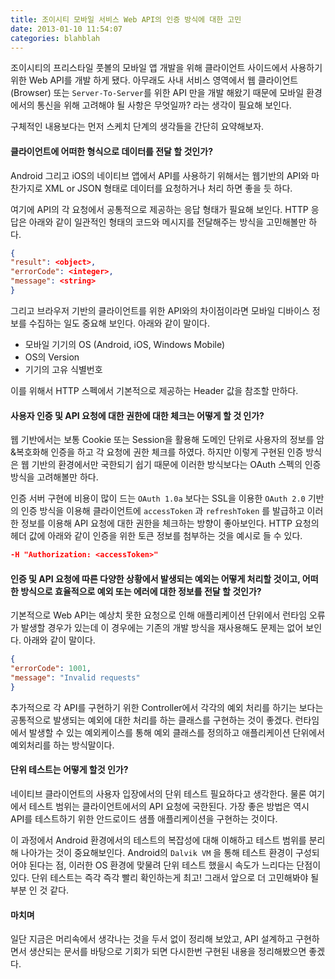 ```yaml
---
title: 조이시티 모바일 서비스 Web API의 인증 방식에 대한 고민
date: 2013-01-10 11:54:07
categories: blahblah
---
```


조이시티의 프리스타일 풋볼의 모바일 앱 개발을 위해 클라이언트 사이드에서 사용하기 위한 Web API를 개발 하게 됐다. 아무래도 사내 서비스 영역에서 웹 클라이언트(Browser) 또는 `Server-To-Server`를 위한 API 만을 개발 해왔기 때문에 모바일 환경에서의 통신을 위해 고려해야 될 사항은 무엇일까? 라는 생각이 필요해 보인다.

구체적인 내용보다는 먼저 스케치 단계의 생각들을 간단히 요약해보자.


#### 클라이언트에 어떠한 형식으로 데이터를 전달 할 것인가?

Android 그리고 iOS의 네이티브 앱에서 API를 사용하기 위해서는 웹기반의 API와 마찬가지로 XML or JSON 형태로 데이터를 요청하거나 처리 하면 좋을 듯 하다.

여기에 API의 각 요청에서 공통적으로 제공하는 응답 형태가 필요해 보인다. HTTP 응답은 아래와 같이 일관적인 형태의 코드와 메시지를 전달해주는 방식을 고민해볼만 하다.

```json
{
"result": <object>,
"errorCode": <integer>,
"message": <string>
}
```

그리고 브라우저 기반의 클라이언트를 위한 API와의 차이점이라면 모바일 디바이스 정보를 수집하는 일도 중요해 보인다. 아래와 같이 말이다.

- 모바일 기기의 OS (Android, iOS, Windows Mobile)
- OS의 Version
- 기기의 고유 식별번호

이를 위해서 HTTP 스펙에서 기본적으로 제공하는 Header 값을 참조할 만하다.


#### 사용자 인증 및 API 요청에 대한 권한에 대한 체크는 어떻게 할 것 인가?

웹 기반에서는 보통 Cookie 또는 Session을 활용해 도메인 단위로 사용자의 정보를 암&복호화해 인증을 하고 각 요청에 권한 체크를 하였다. 하지만 이렇게 구현된 인증 방식은 웹 기반의 환경에서만 국한되기 쉽기 때문에 이러한 방식보다는 OAuth 스펙의 인증 방식을 고려해볼만 하다.

인증 서버 구현에 비용이 많이 드는 `OAuth 1.0a` 보다는 SSL을 이용한 `OAuth 2.0` 기반의 인증 방식을 이용해 클라이언트에 `accessToken` 과 `refreshToken` 를 발급하고 이러한 정보를 이용해 API 요청에 대한 권한을 체크하는 방향이 좋아보인다. HTTP 요청의 헤더 값에 아래와 같이 인증을 위한 토큰 정보를 첨부하는 것을 예시로 들 수 있다.

```json
-H "Authorization: <accessToken>"
```

#### 인증 및 API 요청에 따른 다양한 상황에서 발생되는 예외는 어떻게 처리할 것이고, 어떠한 방식으로 효율적으로 예외 또는 에러에 대한 정보를 전달 할 것인가?


기본적으로 Web API는 예상치 못한 요청으로 인해 애플리케이션 단위에서 런타임 오류가 발생할 경우가 있는데 이 경우에는 기존의 개발 방식을 재사용해도 문제는 없어 보인다. 아래와 같이 말이다.

```json
{
"errorCode": 1001,
"message": "Invalid requests"
}
```

추가적으로 각 API를 구현하기 위한 Controller에서 각각의 예외 처리를 하기는 보다는 공통적으로 발생되는 예외에 대한 처리를 하는 클래스를 구현하는 것이 좋겠다. 런타임에서 발생할 수 있는 예외케이스를 통해 예외 클래스를 정의하고 애플리케이션 단위에서 예외처리를 하는 방식말이다.

#### 단위 테스트는 어떻게 할것 인가?

네이티브 클라이언트의 사용자 입장에서의 단위 테스트 필요하다고 생각한다. 물론 여기에서 테스트 범위는 클라이언트에서의 API 요청에 국한된다. 가장 좋은 방법은 역시 API를 테스트하기 위한 안드로이드 샘플 애플리케이션을 구현하는 것이다.

이 과정에서 Android 환경에서의 테스트의 복잡성에 대해 이해하고 테스트 범위를 분리해 나아가는 것이 중요해보인다. Android의 `Dalvik VM` 을 통해 테스트 환경이 구성되어야 된다는 점, 이러한 OS 환경에 맞물려 단위 테스트 했을시 속도가 느리다는 단점이 있다. 단위 테스트는 즉각 즉각 빨리 확인하는게 최고! 그래서 앞으로 더 고민해봐야 될 부분 인 것 같다.


#### 마치며

일단 지금은 머리속에서 생각나는 것을 두서 없이 정리해 보았고, API 설계하고 구현하면서 생산되는 문서를 바탕으로 기회가 되면 다시한번 구현된 내용을 정리해봤으면 좋겠다.

